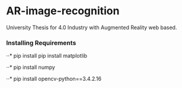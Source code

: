 # AR-image-recognition
University Thesis for 4.0 Industry with Augmented Reality web based.

### Installing Requirements

⋅⋅* pip install pip install matplotlib

⋅⋅* pip install numpy

⋅⋅* pip install opencv-python==3.4.2.16

